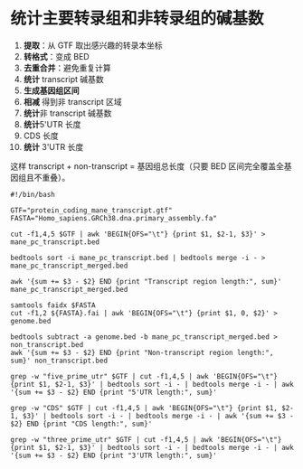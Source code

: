 # 统计主要转录组和非转录组的碱基数
1.  **提取**：从 GTF 取出感兴趣的转录本坐标
2.  **转格式**：变成 BED
3.  **去重合并**：避免重复计算   
4.  **统计** transcript 碱基数
5.  **生成基因组区间**    
6.  **相减** 得到非 transcript 区域  
7.  **统计**非 transcript 碱基数
8.  **统计**5'UTR 长度
9. CDS 长度
10.   **统计** 3'UTR 长度

这样 transcript + non-transcript = 基因组总长度（只要 BED 区间完全覆盖全基因组且不重叠）。
```
#!/bin/bash

GTF="protein_coding_mane_transcript.gtf"
FASTA="Homo_sapiens.GRCh38.dna.primary_assembly.fa"

cut -f1,4,5 $GTF | awk 'BEGIN{OFS="\t"} {print $1, $2-1, $3}' > mane_pc_transcript.bed

bedtools sort -i mane_pc_transcript.bed | bedtools merge -i - > mane_pc_transcript_merged.bed

awk '{sum += $3 - $2} END {print "Transcript region length:", sum}' mane_pc_transcript_merged.bed

samtools faidx $FASTA
cut -f1,2 ${FASTA}.fai | awk 'BEGIN{OFS="\t"} {print $1, 0, $2}' > genome.bed

bedtools subtract -a genome.bed -b mane_pc_transcript_merged.bed > non_transcript.bed
awk '{sum += $3 - $2} END {print "Non-transcript region length:", sum}' non_transcript.bed

grep -w "five_prime_utr" $GTF | cut -f1,4,5 | awk 'BEGIN{OFS="\t"} {print $1, $2-1, $3}' | bedtools sort -i - | bedtools merge -i - | awk '{sum += $3 - $2} END {print "5'UTR length:", sum}'

grep -w "CDS" $GTF | cut -f1,4,5 | awk 'BEGIN{OFS="\t"} {print $1, $2-1, $3}' | bedtools sort -i - | bedtools merge -i - | awk '{sum += $3 - $2} END {print "CDS length:", sum}'

grep -w "three_prime_utr" $GTF | cut -f1,4,5 | awk 'BEGIN{OFS="\t"} {print $1, $2-1, $3}' | bedtools sort -i - | bedtools merge -i - | awk '{sum += $3 - $2} END {print "3'UTR length:", sum}'
```
<!--stackedit_data:
eyJoaXN0b3J5IjpbMjk0MjE5MDc3LDEzODU4NjMxNTUsMTgxMz
g5ODc4NV19
-->
